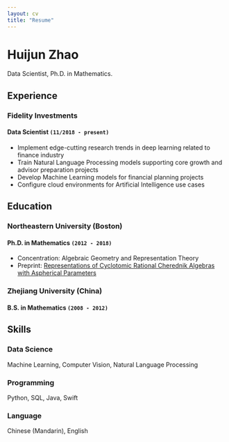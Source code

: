 ```yaml
---
layout: cv
title: "Resume"
---
```

# Huijun Zhao
Data Scientist, Ph.D. in Mathematics.

## Experience
### Fidelity Investments
#### Data Scientist  `(11/2018 - present)`
- Implement edge-cutting research trends in deep learning related to finance industry
- Train Natural Language Processing models supporting core growth and advisor preparation projects
- Develop Machine Learning models for financial planning projects
- Configure cloud environments for Artificial Intelligence use cases

## Education
### Northeastern University (Boston)
#### Ph.D. in Mathematics `(2012 - 2018)`

- Concentration: Algebraic Geometry and Representation Theory
- Preprint: [Representations of Cyclotomic Rational Cherednik Algebras with Aspherical Parameters](https://arxiv.org/abs/1809.06724)

### Zhejiang University (China)

#### B.S. in Mathematics `(2008 - 2012)`

## Skills

### Data Science
Machine Learning, Computer Vision, Natural Language Processing
### Programming
Python, SQL, Java, Swift
### Language
Chinese (Mandarin), English

<!-- ### Footer

Last updated: Nov 2019 -->